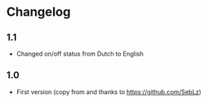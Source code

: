 # Changelog

## 1.1

- Changed on/off status from Dutch to English

## 1.0

- First version (copy from and thanks to https://github.com/SebLz)
